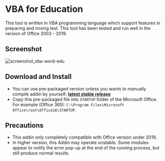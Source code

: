 # VBA for Education
This tool is written in VBA programming language which support features in preparing and mixing test. This tool has been tested and run well in the version of Office 2003 - 2019.

Screenshot
---
 ![screenshot_vba-word-edu](https://user-images.githubusercontent.com/56569936/221138061-46798f57-8b3b-433e-849e-4e92466b4b66.png)
 
Download and Install
---------------------
* You can use pre-packaged version unless you wants to manually compile addin by yourself: [**latest stable release**](https://github.com/tnmquann/vba-word-edu/releases/tag/Stable)
* Copy this pre-packaged file into `STARTUP` folder of the Microsoft Office. For example (Office 365): `C:\Program Files\Microsoft Office\root\Office16\STARTUP`.

Precautions
---------------------
* This addin only completely compatible with Office version under 2019.
* In higher version, this Addin may operate unstable. Some modules appear to notify the error pop-up at the end of the running process, but still produce normal results.
